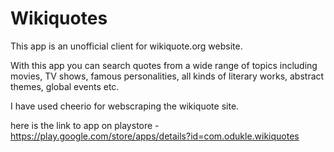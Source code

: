 # Wikiquotes

This app is an unofficial client for wikiquote.org website.

With this app you can search quotes from a wide range of topics including movies, TV shows, famous personalities, all kinds of literary works, abstract themes, global events etc.

I have used cheerio for webscraping the wikiquote site.

here is the link to app on playstore - https://play.google.com/store/apps/details?id=com.odukle.wikiquotes
